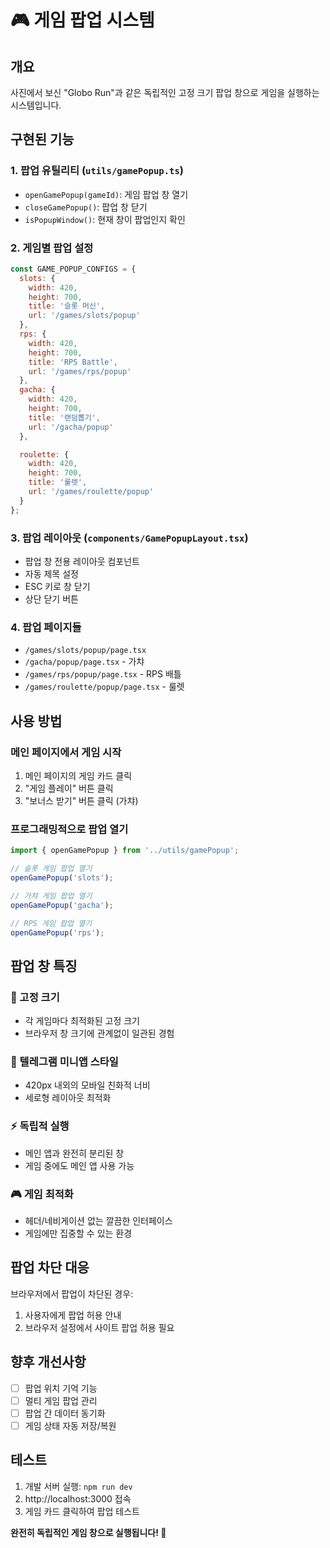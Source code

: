 # 🎮 게임 팝업 시스템

## 개요
사진에서 보신 "Globo Run"과 같은 독립적인 고정 크기 팝업 창으로 게임을 실행하는 시스템입니다.

## 구현된 기능

### 1. 팝업 유틸리티 (`utils/gamePopup.ts`)
- `openGamePopup(gameId)`: 게임 팝업 창 열기
- `closeGamePopup()`: 팝업 창 닫기
- `isPopupWindow()`: 현재 창이 팝업인지 확인

### 2. 게임별 팝업 설정
```javascript
const GAME_POPUP_CONFIGS = {
  slots: {
    width: 420,
    height: 700,
    title: '슬롯 머신',
    url: '/games/slots/popup'
  },
  rps: {
    width: 420,
    height: 700,
    title: 'RPS Battle',
    url: '/games/rps/popup'
  },
  gacha: {
    width: 420,
    height: 700,
    title: '랜덤뽑기',
    url: '/gacha/popup'
  },

  roulette: {
    width: 420,
    height: 700,
    title: '룰렛',
    url: '/games/roulette/popup'
  }
};
```

### 3. 팝업 레이아웃 (`components/GamePopupLayout.tsx`)
- 팝업 창 전용 레이아웃 컴포넌트
- 자동 제목 설정
- ESC 키로 창 닫기
- 상단 닫기 버튼

### 4. 팝업 페이지들
- `/games/slots/popup/page.tsx` 
- `/gacha/popup/page.tsx` - 가챠  
- `/games/rps/popup/page.tsx` - RPS 배틀
- `/games/roulette/popup/page.tsx` - 룰렛

## 사용 방법

### 메인 페이지에서 게임 시작
1. 메인 페이지의 게임 카드 클릭
2. "게임 플레이" 버튼 클릭
3. "보너스 받기" 버튼 클릭 (가챠)

### 프로그래밍적으로 팝업 열기
```javascript
import { openGamePopup } from '../utils/gamePopup';

// 슬롯 게임 팝업 열기
openGamePopup('slots');

// 가챠 게임 팝업 열기
openGamePopup('gacha');

// RPS 게임 팝업 열기
openGamePopup('rps');
```

## 팝업 창 특징

### 🎯 고정 크기
- 각 게임마다 최적화된 고정 크기
- 브라우저 창 크기에 관계없이 일관된 경험

### 📱 텔레그램 미니앱 스타일
- 420px 내외의 모바일 친화적 너비
- 세로형 레이아웃 최적화

### ⚡ 독립적 실행
- 메인 앱과 완전히 분리된 창
- 게임 중에도 메인 앱 사용 가능

### 🎮 게임 최적화
- 헤더/네비게이션 없는 깔끔한 인터페이스
- 게임에만 집중할 수 있는 환경

## 팝업 차단 대응
브라우저에서 팝업이 차단된 경우:
1. 사용자에게 팝업 허용 안내
2. 브라우저 설정에서 사이트 팝업 허용 필요

## 향후 개선사항
- [ ] 팝업 위치 기억 기능
- [ ] 멀티 게임 팝업 관리
- [ ] 팝업 간 데이터 동기화
- [ ] 게임 상태 자동 저장/복원

## 테스트
1. 개발 서버 실행: `npm run dev`
2. http://localhost:3000 접속
3. 게임 카드 클릭하여 팝업 테스트

**완전히 독립적인 게임 창으로 실행됩니다! 🚀**
